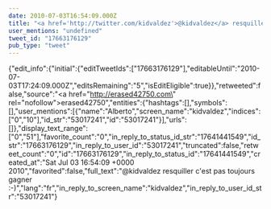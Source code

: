```yaml
---
date: 2010-07-03T16:54:09.000Z
title: "<a href='http://twitter.com/kidvaldez'>@kidvaldez</a> resquiller c'est pas toujours gagner :-)″"
user_mentions: "undefined"
tweet_id: "17663176129"
pub_type: "tweet"
---
```

{"edit_info":{"initial":{"editTweetIds":["17663176129"],"editableUntil":"2010-07-03T17:24:09.000Z","editsRemaining":"5","isEditEligible":true}},"retweeted":false,"source":"<a href=\"http://erased42750.com\" rel=\"nofollow\">erased42750</a>","entities":{"hashtags":[],"symbols":[],"user_mentions":[{"name":"Alberto","screen_name":"kidvaldez","indices":["0","10"],"id_str":"53017241","id":"53017241"}],"urls":[]},"display_text_range":["0","51"],"favorite_count":"0","in_reply_to_status_id_str":"17641441549","id_str":"17663176129","in_reply_to_user_id":"53017241","truncated":false,"retweet_count":"0","id":"17663176129","in_reply_to_status_id":"17641441549","created_at":"Sat Jul 03 16:54:09 +0000 2010","favorited":false,"full_text":"@kidvaldez resquiller c'est pas toujours gagner :-)","lang":"fr","in_reply_to_screen_name":"kidvaldez","in_reply_to_user_id_str":"53017241"}
